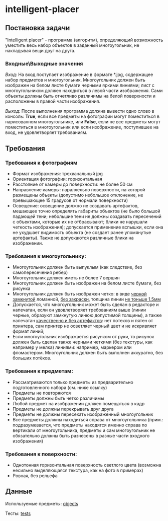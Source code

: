 # intelligent-placer
## Постановка задачи
"Intelligent placer" - программа (алгоритм), определяющий возможность уместить весь набор объектов в заданный многоугольник, не накладывая вещи друг на друга.

### Входные\Выходные значения
*Вход:* 
На вход поступает изображение в формате *.jpg, содержащее набор предметов и многоугольник. Многоугольник должен быть изображен на белом листе бумаги черными яркими линиями; лист с многоугольником должен находиться в левой части изображения. Сами объекты должны быть отчетливо различимы на белой поверхности и расположены в правой части изображения.

*Выход:* 
После выполнения программа должна вывести одно слово в консоль:  **True**, если все предметы на фотографии могут поместиться в нарисованном многоугольнике, или **False**, если не все предметы могут поместиться в многоугольник или если изображение, поступившее на вход, не удовлетворяет требованиям.


## Требования
### Требования к фотографиям
+ Формат изображения: трехканальный jpg
+ Ориентация фотографии: горизонтальная
+ Расстояние от камеры до поверхности: не более 50 см
+ Направление камеры: параллельно поверхности, на которой размещены объекты (допустимо небольшое отклонение, не превышающее 15 градусов от нормали поверхности)
+ Освещение: освещение должно не создавать артефактов, мешающее точно определять габариты объектов (не было большой падающей тени; небольшие тени не должны создавать пересечений с объектами, которые их не отбрасывают; блики не нарушали четкость изображения); допускается применение вспышки, если она не ухудшает видимость объекта (не создает ранее упомянутые артефакты). Также не допускаются различные блики на изображении.


### Требования к многоугольнику:
+ Многоугольник должен быть выпуклым (как следствие, без самопересечения ребер)
+ Многоугольник должен иметь не более 7 вершин
+ Многоугольник должен быть изображен на белом листе бумаги, без рисунка
+ Многоугольник должен быть изображен четко: в виде <u>черной замкнутой</u> ломанной, <u>без закраски</u>, толщина линии <u>не тоньше 1.5мм</u>
+ Допускается, что многоугольник может быть сделан в редакторе и напечатан, если он удовлетворяет требованиям выше (линии черные, образуют замкнутую линюю допустимой толщины), а также напечатан <u>качественно и без артефактов</u>: нет потеков и пятен от принтера, сам принтер не осветляет черный цвет и не искривляет формат линий;
+ Если многоугольник изображается рисунком от руки, то рисунок должен быть сделан также черными четкими (без текстуры, как например у мелка) линиями: например, маркером или фломастером. Многоугольник должен быть выполнен аккуратно, без больших потёков.


### Требования к предметам:
+ Рассматриваются только предметы из предварительно подготовленного набора (см. ниже ссылку)
+ Предметы не повторяются
+ Предметы должны быть четко различимы
+ Любой предмет на изображении должен помещаться в кадр
+ Предметы не должны перекрывать друг друга
+ Предметы не должны пересекать изображенный многоугольник
+ Все предметы должны находиться справа от многоугольника (прим.: подразумевается, что предметы находятся именно справа по вертикали от многоугольника, предметы и сам многоугольник не обязательно должны быть разнесены в разные части входного изображения)


### Требования к поверхности:
+ Однотонная горизонтальная поверхность светлого цвета (возможна несильно выделяющаяся текстура, как на фото в примерах)
+ Ровная, без рельефа

## Данные
Используемые предметы: [objects](objects)

Тесты: [tests](tests)
